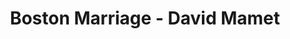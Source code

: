 ---
layout: production
title: Boston Marriage - David Mamet
dates: February 11 - February 20, 2016
location: Berger Park Coach House, Chicago

synopsis: Anna and Claire have been lovers for years, when Anna becomes the mistress of a wealthy man in order to support them both. But of course it is nowhere near that simple. What does fidelity mean when one's romantic partnership can barely be imagined as real? Does money distort women's sexual and personal integrity? Is chintz a sign of love or a form of psychological torture? Must we always hurt the ones we love? And what about ... the maid?

production:
  - name: Angeli Primlani
    title: Director
    bio_url: http://accidentalshakespeare.com/about/company/angeli_primlani
  - name: Sherry Legare
    title: Producer
    bio_url: http://accidentalshakespeare.com/about/company/sherry_legare
  - name: Matt Cefalu
    title: Stage Manager/Sound and Properties Design
  - name: Benjamin Dionysus
    title: Lighting Design
    bio_url: http://accidentalshakespeare.com/about/company/benjamin_dionysus
  - name: Kate Setzer Kamphausen
    title: Costume Design
  - name: David Denman
    title: Set Design

cast:
- actor: Sherry Legare
  role: Anna
  actor_bio_url: http://accidentalshakespeare.com/about/company/sherry_legare
- actor: Julia Kessler
  role: Claire
  actor_bio_url: http://accidentalshakespeare.com/about/company/julia_kessler
- actor: Mary-Ann Arnold
  role: Catherine

---